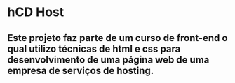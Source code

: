 # hCD Host

## Este projeto faz parte de um curso de front-end o qual utilizo técnicas de html e css para desenvolvimento de uma página web de uma empresa de serviços de hosting.
